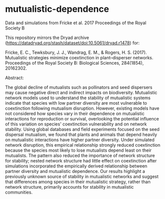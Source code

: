 # mutualistic-dependence
Data and simulations from Fricke et al. 2017 Proceedings of the Royal Society B

This repository mirrors the Dryad archive (https://datadryad.org/stash/dataset/doi:10.5061/dryad.r1478) for:

Fricke, E. C., Tewksbury, J. J., Wandrag, E. M., & Rogers, H. S. (2017). Mutualistic strategies minimize coextinction in plant–disperser networks. Proceedings of the Royal Society B: Biological Sciences, 284(1854), 20162302.

Abstract:

The global decline of mutualists such as pollinators and seed dispersers may cause negative direct and indirect impacts on biodiversity. Mutualistic network models used to understand the stability of mutualistic systems indicate that species with low partner diversity are most vulnerable to coextinction following mutualism disruption. However, existing models have not considered how species vary in their dependence on mutualistic interactions for reproduction or survival, overlooking the potential influence of this variation on species' coextinction vulnerability and on network stability. Using global databases and field experiments focused on the seed dispersal mutualism, we found that plants and animals that depend heavily on mutualistic interactions have higher partner diversity. Under simulated network disruption, this empirical relationship strongly reduced coextinction because the species most likely to lose mutualists depend least on their mutualists. The pattern also reduced the importance of network structure for stability; nested network structure had little effect on coextinction after simulations incorporated the empirically derived relationship between partner diversity and mutualistic dependence. Our results highlight a previously unknown source of stability in mutualistic networks and suggest that differences among species in their mutualistic strategy, rather than network structure, primarily accounts for stability in mutualistic communities.
